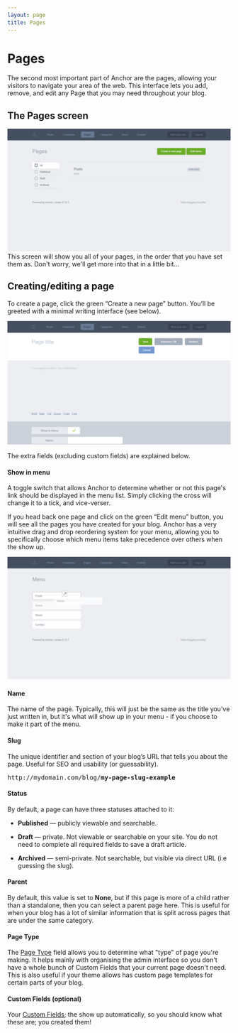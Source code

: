 ```yaml
---
layout: page
title: Pages
---
```


# Pages

The second most important part of Anchor are the pages, allowing your visitors to
navigate your area of the web. This interface lets you add, remove, and edit any
Page that you may need throughout your blog.

## The Pages screen

<span class="screenshot dropshadow">![Anchor’s main pages screen](/images/pages-list.png)</span>
This screen will show you all of your pages, in the order that you have set them
as. Don't worry, we'll get more into that in a little bit...

## Creating/editing a page

To create a page, click the green “Create a new page” button. You’ll be greeted
with a minimal writing interface (see below).

<span class="screenshot dropshadow">![Anchor’s new page screen](/images/pages-new.png)</span>

The extra fields (excluding custom fields) are explained below.

#### Show in menu

A toggle switch that allows Anchor to determine whether or not this page's link
should be displayed in the menu list. Simply clicking the cross will change it to
a tick, and vice-verser.

If you head back one page and click on the green “Edit menu” button, you will see
all the pages you have created for your blog. Anchor has a very intuitive drag and
drop reordering system for your menu, allowing you to specifically choose which
menu items take precedence over others when the show up.

<span class="screenshot dropshadow">![Anchor’s edit menu screen](/images/menu-edit.png)</span>

#### Name

The name of the page. Typically, this will just be the same as the title you've
just written in, but it's what will show up in your menu - if you choose to make
it part of the menu.

#### Slug

The unique identifier and section of your blog’s URL that tells you about the page.
Useful for SEO and usability (or guessability).

<pre><span class="comment">http://mydomain.com/blog/</span><b>my-page-slug-example</b></pre>

#### Status

By default, a page can have three statuses attached to it:

-	**Published** — publicly viewable and searchable.

-	**Draft** — private. Not viewable or searchable on your site. You do not need
 	to complete all required fields to save a draft article.

-	**Archived** — semi-private. Not searchable, but visible via direct URL
    (i.e guessing the slug).

#### Parent

By default, this value is set to **None**, but if this page is more of a child rather
than a standalone, then you can select a parent page here. This is useful for when
your blog has a lot of similar information that is split across pages that are under
the same category.

#### Page Type

The [Page Type](#) field allows you to determine what "type" of page you're making.
It helps mainly with organising the admin interface so you don't have a whole bunch
of Custom Fields that your current page doesn't need. This is also useful if your
theme allows has custom page templates for certain parts of your blog.

#### Custom Fields (optional)

Your [Custom Fields](/docs/managing-content/custom-fields); the show up automatically,
so you should know what these are; you created them!

